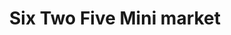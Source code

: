 ---
title: "Six Two Five Mini market"
url: /kingston-upon-hull/six-two-five-mini-market/
shop: convenience
---